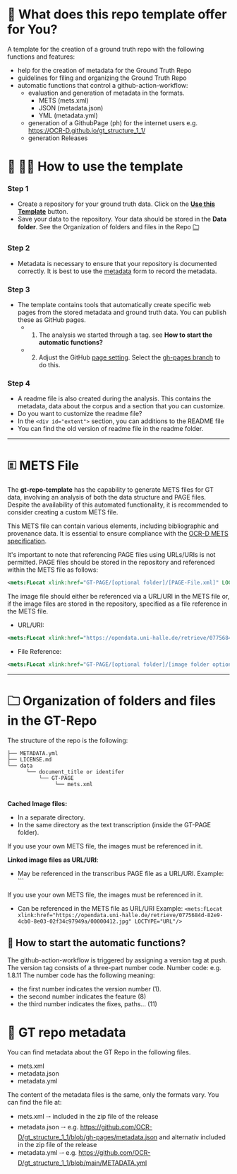 # 🔑 What does this repo template offer for You?

A template for the creation of a ground truth repo with the following functions and features: 
   - help for the creation of metadata for the Ground Truth Repo
   - guidelines for filing and organizing the Ground Truth Repo
   - automatic functions that control a github-action-workflow:
      - evaluation and generation of metadata in the formats.
         - METS (mets.xml)
         - JSON (metadata.json)
         - YML (metadata.yml)
      - generation of a GithubPage (ph) for the internet users e.g. https://OCR-D.github.io/gt_structure_1_1/
      - generation Releases


# 👷 👷‍♀️ How to use the template

### Step 1


* Create a repository for your ground truth data. Click on the [**Use this Template**](/../../generate) button.
* Save your data to the repository. Your data should be stored in the **Data folder**. See the Organization of folders and files in the Repo <b>[🗀](#myfootnote1)</b> 

### Step 2

* Metadata is necessary to ensure that your repository is documented correctly. It is best to use the <a href="https://tboenig.github.io/gt-metadata/document-your-gt.html" target="_blank" rel="noopener noreferrer">metadata</a> form to record the metadata.


### Step 3

* The template contains tools that automatically create specific web pages from the stored metadata and ground truth data. You can publish these as GitHub pages.
   -  1. The analysis we started through a tag. see **How to start the automatic functions?**   
   -  2. Adjust the GitHub [page setting](/../../settings/pages). Select the [gh-pages branch](https://docs.github.com/en/pages/getting-started-with-github-pages/configuring-a-publishing-source-for-your-github-pages-site) to do this. 


### Step 4

* A readme file is also created during the analysis. This contains the metadata, data about the corpus and a section that you can customize. 
* Do you want to customize the readme file?
* In the `<div id="extent">` section, you can additions to the README file
* You can find the old version of readme file in the readme folder.

<hr/>

# <a name="myfootnote1">🗉</a>  METS File

The **gt-repo-template** has the capability to generate METS files for GT data, involving an analysis of both the data structure and PAGE files. Despite the availability of this automated functionality, it is recommended to consider creating a custom METS file.

This METS file can contain various elements, including bibliographic and provenance data. It is essential to ensure compliance with the [OCR-D METS specification](https://ocr-d.de/en/spec/mets#requirements-on-handling-metspage). 

It's important to note that referencing PAGE files using URLs/URIs is not permitted. PAGE files should be stored in the repository and referenced within the METS file as follows:
```xml
<mets:FLocat xlink:href="GT-PAGE/[optional folder]/[PAGE-File.xml]" LOCTYPE="OTHER" OTHERLOCTYPE="FILE"/>
```
The image file should either be referenced via a URL/URI in the METS file or, if the image files are stored in the repository, specified as a file reference in the METS file.
- URL/URI: 
```xml
<mets:FLocat xlink:href="https://opendata.uni-halle.de/retrieve/0775684d-82e9-4cb0-8e03-02f34c97949a/00000412.jpg" LOCTYPE="URL"/>
```
- File Reference:
```xml
<mets:FLocat xlink:href="GT-PAGE/[optional folder]/[image folder optional]/00000412.jpg" LOCTYPE="OTHER" OTHERLOCTYPE="FILE"/>
```

<hr/>


# <a name="myfootnote1">🗀</a>  Organization of folders and files in the GT-Repo

 The structure of the repo is the following:

```
├── METADATA.yml
├── LICENSE.md
└── data
      └── document_title or identifer
          └── GT-PAGE
               └── mets.xml
          
 ```        
**Cached Image files:**
- In a separate directory.
- In the same directory as the text transcription (inside the GT-PAGE folder).

If you use your own METS file, the images must be referenced in it.

**Linked image files as URL/URI**:
- May be referenced in the transcribus PAGE file as a URL/URI.
Example:
``<TranscribusMetadata docId="1256538" pageId="50892347" pageNr="1" tsid="105748322" status="GT" userId="48446" imgUrl="https://files.transkribus.eu/Get?id=SFNIJNJBHWZPNRYZCAIWBJIA&amp;fileType=view" xmlUrl="https://files.transkribus.eu/Get?id=TWZJHYTDEPJDGTXDWJQAXHXH" imageId="27308940"/>`

If you use your own METS file, the images must be referenced in it.
- Can be referenced in the METS file as URL/URI
Example:
``<mets:FLocat xlink:href="https://opendata.uni-halle.de/retrieve/0775684d-82e9-4cb0-8e03-02f34c97949a/00000412.jpg" LOCTYPE="URL"/>``


## 🤖 How to start the automatic functions?

The github-action-workflow is triggered by assigning a version tag at push.
The version tag consists of a three-part number code.
Number code: e.g. 1.8.11
The number code has the following meaning:
- the first number indicates the version number (1).
- the second number indicates the feature (8)
- the third number indicates the fixes, paths... (11)


# 📓 GT repo metadata
You can find metadata about the GT Repo in the following files.
   - mets.xml
   - metadata.json
   - metadata.yml

The content of the metadata files is the same, only the formats vary.
You can find the file at:

   - mets.xml 🠂 included in the zip file of the release
   - metadata.json 🠂 e.g.  https://github.com/OCR-D/gt_structure_1_1/blob/gh-pages/metadata.json and alternativ included in the zip file of the release
   - metadata.yml 🠂 e.g.  https://github.com/OCR-D/gt_structure_1_1/blob/main/METADATA.yml

            
           





  
